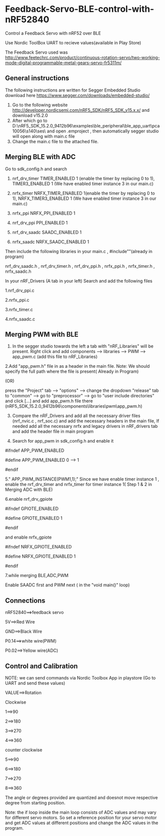 # Feedback-Servo-BLE-control-with-nRF52840
Control a Feedback Servo with nRF52 over BLE

Use Nordic ToolBox UART to recieve values(available in Play Store)

The Feedback Servo used was http://www.feetechrc.com/product/continuous-rotation-servo/two-working-mode-digital-programmable-metal-gears-servo-fr5311m/

## General instructions
The following instructions are written for Segger Embedded Studio download here https://www.segger.com/downloads/embedded-studio/
1. Go to the following website http://developer.nordicsemi.com/nRF5_SDK/nRF5_SDK_v15.x.x/ and download v15.2.0 
2. After which go to D:\nRF5_SDK_15.2.0_9412b96\examples\ble_peripheral\ble_app_uart\pca10056\s140\ses\ and open .emproject , then automatically segger studio will open along with main.c file
3. Change the main.c file to the attached file.

## Merging BLE with ADC
Go to sdk_config.h and search 

1. nrf_drv_timer   TIMER_ENABLED 1 (enable the timer by replacing 0 to 1),
                   TIMER3_ENABLED 1 (We have enabled timer instance 3 in our main.c)


2. nrfx_timer      NRFX_TIMER_ENABLED 1(enable the timer by replacing 0 to 1),
                   NRFX_TIMER3_ENABLED 1 (We have enabled timer instance 3 in our main.c)


3. nrfx_ppi        NRFX_PPI_ENABLED 1


4. nrf_drv_ppi     PPI_ENABLED 1


5. nrf_drv_saadc   SAADC_ENABLED 1


6. nrfx_saadc      NRFX_SAADC_ENABLED 1


Then include the following libraries in your main.c , #include""(already in program)

nrf_drv_saadc.h , nrf_drv_timer.h , nrf_drv_ppi.h , nrfx_ppi.h , nrfx_timer.h , nrfx_saadc.h


In your nRF_Drivers (A tab in your left)
Search and add the following files 

1.nrf_drv_ppi.c

2.nrfx_ppi.c

3.nrfx_timer.c

4.nrfx_saadc.c

## Merging PWM with BLE

1. In the segger studio towards the left a tab with "nRF_Libraries" will be present. Right click and add components --> libraries --> PWM --> app_pwm.c (add this file to nRF_Libraries)


2.Add "app_pwm.h" file in as a header in the main file. Note: We should specify the full path where the file is present( Already in Program)

(OR) 

press the "Project" tab --> "options" --> change the dropdown "release" tab to "common" --> go to "preprocessor" --> go to "user include directories" and click [...] and add app_pwm.h file there (nRF5_SDK_15.2.0_9412b96\components\libraries\pwm\app_pwm.h)


3. Compare the nRF_Drivers and add all the necessary driver files (nrf_nvic.c , nrf_soc.c) and add the necessary headers in the main file, If needed add all the necessary nrfx and legacy drivers in nRF_drivers tab and add the header file in main program


4. Search for app_pwm in sdk_config.h and enable it
 

#ifndef APP_PWM_ENABLED

#define APP_PWM_ENABLED 0 --> 1

#endif


5." APP_PWM_INSTANCE(PWM1,1);"  Since we have enable timer instance 1 , enable the nrf_drv_timer and nrfx_timer for timer instance 1( Step 1 & 2 in Merging ADC with BLE)


6.enable nrf_drv_gpiote 


#ifndef GPIOTE_ENABLED

#define GPIOTE_ENABLED 1

#endif


and enable nrfx_gpiote


#ifndef NRFX_GPIOTE_ENABLED

#define NRFX_GPIOTE_ENABLED 1

#endif


7.while merging BLE,ADC,PWM


Enable SAADC first and PWM next ( in the "void main()" loop)


## Connections

nRF52840==>feedback servo

5V==>Red Wire

GND==>Black Wire

P0.14==>white wire(PWM)

P0.02==>Yellow wire(ADC)


## Control and Calibration

NOTE: 
we can send commands via Nordic Toolbox App in playstore (Go to UART and send these values)


VALUE==>Rotation

Clockwise 

1==>90

2==>180

3==>270

4==>360

counter clockwise


5==>90

6==>180

7==>270

8==>360

The angle or degrees provided are quantized and doesnot move respective degree from starting position.

Note: the if loop inside the main loop consists of ADC values and may vary for different servo motors. So set a reference position for your servo motor and get ADC values at different positions and change the ADC values in the program.
